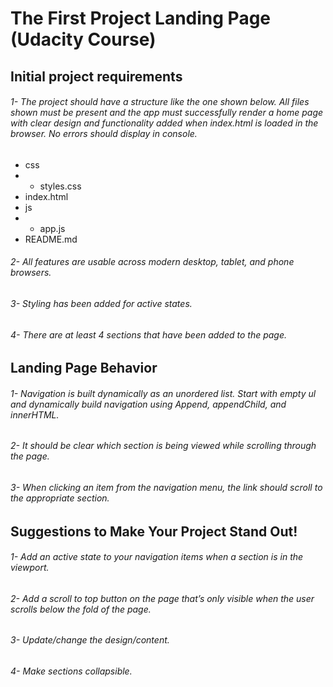 # The First Project Landing Page (Udacity Course)
## Initial project requirements
###### 1- The project should have a structure like the one shown below. All files shown must be present and the app must successfully render a home page with clear design and functionality added when index.html is loaded in the browser. No errors should display in console.
- css
- - styles.css    
- index.html
- js
- - app.js
- README.md
###### 2- All features are usable across modern desktop, tablet, and phone browsers.
###### 3- Styling has been added for active states.
###### 4- There are at least 4 sections that have been added to the page.

## Landing Page Behavior
###### 1- Navigation is built dynamically as an unordered list. Start with empty ul and dynamically build navigation using Append, appendChild, and innerHTML.

###### 2- It should be clear which section is being viewed while scrolling through the page.

###### 3- When clicking an item from the navigation menu, the link should scroll to the appropriate section.

## Suggestions to Make Your Project Stand Out!

###### 1- Add an active state to your navigation items when a section is in the viewport.
###### 2- Add a scroll to top button on the page that’s only visible when the user scrolls below the fold of the page.
###### 3- Update/change the design/content.
###### 4- Make sections collapsible.
